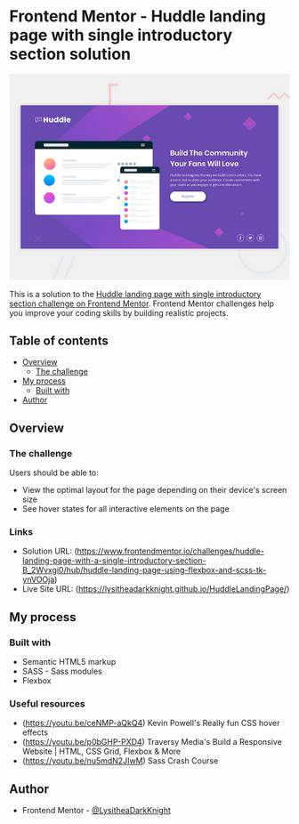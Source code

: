# Frontend Mentor - Huddle landing page with single introductory section solution

![Design preview for the Huddle landing page with single introductory section coding challenge](./design/desktop-preview.jpg)

This is a solution to the [Huddle landing page with single introductory section challenge on Frontend Mentor](https://www.frontendmentor.io/challenges/huddle-landing-page-with-a-single-introductory-section-B_2Wvxgi0). Frontend Mentor challenges help you improve your coding skills by building realistic projects. 

## Table of contents

- [Overview](#overview)
  - [The challenge](#the-challenge)
- [My process](#my-process)
  - [Built with](#built-with)
- [Author](#author)

## Overview

### The challenge

Users should be able to:

- View the optimal layout for the page depending on their device's screen size
- See hover states for all interactive elements on the page


### Links

- Solution URL: (https://www.frontendmentor.io/challenges/huddle-landing-page-with-a-single-introductory-section-B_2Wvxgi0/hub/huddle-landing-page-using-flexbox-and-scss-tk-ynVOOja)
- Live Site URL: (https://lysitheadarkknight.github.io/HuddleLandingPage/)

## My process

### Built with

- Semantic HTML5 markup
- SASS - Sass modules
- Flexbox

### Useful resources

- (https://youtu.be/ceNMP-aQkQ4) Kevin Powell's Really fun CSS hover effects
- (https://youtu.be/p0bGHP-PXD4) Traversy Media's Build a Responsive Website | HTML, CSS Grid, Flexbox & More
- (https://youtu.be/nu5mdN2JIwM) Sass Crash Course



## Author

- Frontend Mentor - [@LysitheaDarkKnight](https://www.frontendmentor.io/profile/@LysitheaDarkKnight)
